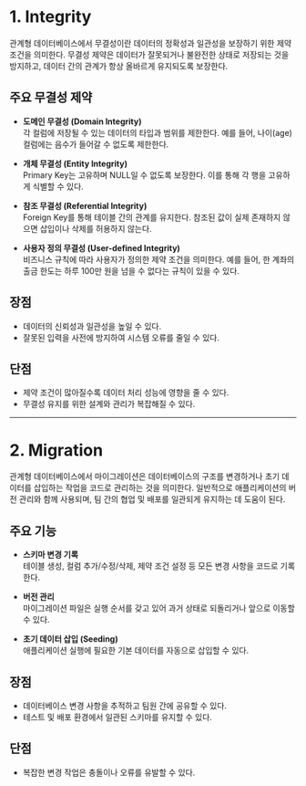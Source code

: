 # 1. Integrity

관계형 데이터베이스에서 무결성이란 데이터의 정확성과 일관성을 보장하기 위한 제약 조건을 의미한다. 무결성 제약은 데이터가 잘못되거나 불완전한 상태로 저장되는 것을 방지하고, 데이터 간의 관계가 항상 올바르게 유지되도록 보장한다.

## 주요 무결성 제약

- **도메인 무결성 (Domain Integrity)**  
  각 컬럼에 저장될 수 있는 데이터의 타입과 범위를 제한한다. 예를 들어, 나이(age) 컬럼에는 음수가 들어갈 수 없도록 제한한다.

- **개체 무결성 (Entity Integrity)**  
  Primary Key는 고유하며 NULL일 수 없도록 보장한다. 이를 통해 각 행을 고유하게 식별할 수 있다.

- **참조 무결성 (Referential Integrity)**  
  Foreign Key를 통해 테이블 간의 관계를 유지한다. 참조된 값이 실제 존재하지 않으면 삽입이나 삭제를 허용하지 않는다.

- **사용자 정의 무결성 (User-defined Integrity)**  
  비즈니스 규칙에 따라 사용자가 정의한 제약 조건을 의미한다. 예를 들어, 한 계좌의 출금 한도는 하루 100만 원을 넘을 수 없다는 규칙이 있을 수 있다.

## 장점

- 데이터의 신뢰성과 일관성을 높일 수 있다.
- 잘못된 입력을 사전에 방지하여 시스템 오류를 줄일 수 있다.

## 단점

- 제약 조건이 많아질수록 데이터 처리 성능에 영향을 줄 수 있다.
- 무결성 유지를 위한 설계와 관리가 복잡해질 수 있다.

---

# 2. Migration

관계형 데이터베이스에서 마이그레이션은 데이터베이스의 구조를 변경하거나 초기 데이터를 삽입하는 작업을 코드로 관리하는 것을 의미한다. 일반적으로 애플리케이션의 버전 관리와 함께 사용되며, 팀 간의 협업 및 배포를 일관되게 유지하는 데 도움이 된다.

## 주요 기능

- **스키마 변경 기록**  
  테이블 생성, 컬럼 추가/수정/삭제, 제약 조건 설정 등 모든 변경 사항을 코드로 기록한다.

- **버전 관리**  
  마이그레이션 파일은 실행 순서를 갖고 있어 과거 상태로 되돌리거나 앞으로 이동할 수 있다.

- **초기 데이터 삽입 (Seeding)**  
  애플리케이션 실행에 필요한 기본 데이터를 자동으로 삽입할 수 있다.

## 장점

- 데이터베이스 변경 사항을 추적하고 팀원 간에 공유할 수 있다.
- 테스트 및 배포 환경에서 일관된 스키마를 유지할 수 있다.

## 단점

- 복잡한 변경 작업은 충돌이나 오류를 유발할 수 있다.
